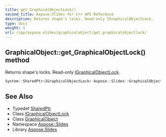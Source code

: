 ```yaml
---
title: get_GraphicalObjectLock()
second_title: Aspose.Slides for C++ API Reference
description: Returns shape's locks. Read-only IGraphicalObjectLock.
type: docs
weight: 1
url: /cpp/aspose.slides/graphicalobject/get_graphicalobjectlock/
---
```

## GraphicalObject::get_GraphicalObjectLock() method


Returns shape's locks. Read-only [IGraphicalObjectLock](../../igraphicalobjectlock/).

```cpp
System::SharedPtr<IGraphicalObjectLock> Aspose::Slides::GraphicalObject::get_GraphicalObjectLock() override
```

## See Also

* Typedef [SharedPtr](../../system/sharedptr/)
* Class [IGraphicalObjectLock](../igraphicalobjectlock/)
* Class [GraphicalObject](./)
* Namespace [Aspose::Slides](../)
* Library [Aspose.Slides](../../)